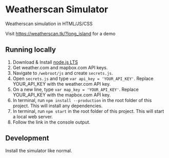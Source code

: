 
# Weatherscan Simulator
Weatherscan simulation in HTML/JS/CSS

Visit https://weatherscan.tk/?long_island for a demo

## Running locally
1. Download & Install [node.js LTS](https://nodejs.org/en/)
2. Get weather.com and mapbox.com API keys.
3. Navigate to `/webroot/js` and create `secrets.js`.
4. Open `secrets.js` and type `var api_key = 'YOUR_API_KEY'`. Replace YOUR_API_KEY with the weather.com API key.
5. On a new line, type `var map_key = 'YOUR_API_KEY'`. Replace YOUR_API_KEY with the mapbox.com API key.
6. In terminal, run `npm install --production` in the root folder of this project. This will install any dependencies.
7. In terminal, run `npm start` in the root folder of this project. This will start a local web server.
8. Follow the link in the console output.

## Development
Install the simulator like normal.
